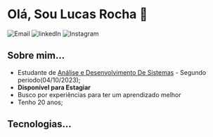 <h1>Olá, Sou Lucas Rocha 🫡 </h1>

![Email](https://img.shields.io/badge/Gmail-D14836?style=for-the-badge&logo=gmail&logoColor=white)
![linkedln](https://img.shields.io/badge/LinkedIn-0077B5?style=for-the-badge&logo=linkedin&logoColor=white)
![Instagram](https://img.shields.io/badge/Instagram-E4405F?style=for-the-badge&logo=instagram&logoColor=white)


## Sobre mim...
<ul>
  <li>Estudante de <ins>Análise e Desenvolvimento De Sistemas</ins> - Segundo periodo(04/10/2023);</li>
  <li><strong>Disponível para Estagiar</strong></li>
  <li>Busco por experiências para ter um aprendizado melhor</li>
  <li>Tenho 20 anos;</li>
</ul>

## Tecnologias... 







